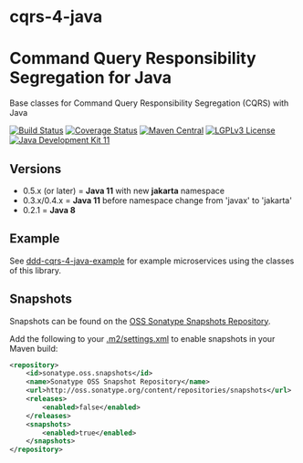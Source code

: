 # cqrs-4-java

# Command Query Responsibility Segregation for Java
Base classes for Command Query Responsibility Segregation (CQRS) with Java

[![Build Status](https://jenkins.fuin.org/job/cqrs-4-java/badge/icon)](https://jenkins.fuin.org/job/cqrs-4-java/)
[![Coverage Status](https://sonarcloud.io/api/project_badges/measure?project=org.fuin%3Acqrs-4-java&metric=coverage)](https://sonarcloud.io/dashboard?id=org.fuin%3Acqrs-4-java)
[![Maven Central](https://maven-badges.herokuapp.com/maven-central/org.fuin/cqrs-4-java/badge.svg)](https://maven-badges.herokuapp.com/maven-central/org.fuin/cqrs-4-java/)
[![LGPLv3 License](http://img.shields.io/badge/license-LGPLv3-blue.svg)](https://www.gnu.org/licenses/lgpl.html)
[![Java Development Kit 11](https://img.shields.io/badge/JDK-11-green.svg)](https://openjdk.java.net/projects/jdk/11/)

## Versions
- 0.5.x (or later) = **Java 11** with new **jakarta** namespace
- 0.3.x/0.4.x = **Java 11** before namespace change from 'javax' to 'jakarta'
- 0.2.1 = **Java 8**


## Example
See [ddd-cqrs-4-java-example](https://github.com/fuinorg/ddd-cqrs-4-java-example) for example microservices using the classes of this library.

## Snapshots

Snapshots can be found on the [OSS Sonatype Snapshots Repository](http://oss.sonatype.org/content/repositories/snapshots/org/fuin "Snapshot Repository"). 

Add the following to your [.m2/settings.xml](http://maven.apache.org/ref/3.2.1/maven-settings/settings.html "Reference configuration") to enable snapshots in your Maven build:

```xml
<repository>
    <id>sonatype.oss.snapshots</id>
    <name>Sonatype OSS Snapshot Repository</name>
    <url>http://oss.sonatype.org/content/repositories/snapshots</url>
    <releases>
        <enabled>false</enabled>
    </releases>
    <snapshots>
        <enabled>true</enabled>
    </snapshots>
</repository>
```

